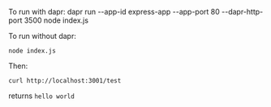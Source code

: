 To run with dapr:
dapr run --app-id express-app --app-port 80 --dapr-http-port 3500 node index.js

To run without dapr:

```
node index.js
```

Then:

```
curl http://localhost:3001/test
```

returns `hello world`
